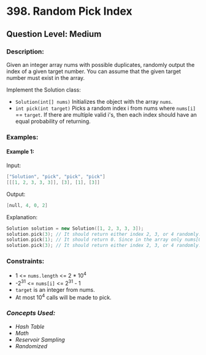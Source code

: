 # 398. Random Pick Index
## Question Level: Medium
### Description:
Given an integer array nums with possible duplicates, randomly output the index of a given target number. You can assume that the given target number must exist in the array.

Implement the Solution class:
- `Solution(int[] nums)` Initializes the object with the array `nums`.
- `int pick(int target)` Picks a random index i from nums where `nums[i]` == `target`. If there are multiple valid i's, then each index should have an equal probability of returning.

### Examples:
#### Example 1:

Input:
```Cpp
["Solution", "pick", "pick", "pick"]
[[[1, 2, 3, 3, 3]], [3], [1], [3]]
```
Output:
```Cpp
[null, 4, 0, 2]
```
Explanation:
```Cpp
Solution solution = new Solution([1, 2, 3, 3, 3]);
solution.pick(3); // It should return either index 2, 3, or 4 randomly. Each index should have equal probability of returning.
solution.pick(1); // It should return 0. Since in the array only nums[0] is equal to 1.
solution.pick(3); // It should return either index 2, 3, or 4 randomly. Each index should have equal probability of returning.
```

### Constraints:

- 1 <= `nums.length` <= 2 * 10<sup>4</sup>
- -2<sup>31</sup> <= `nums[i]` <= 2<sup>31</sup> - 1
- `target` is an integer from nums.
- At most 10<sup>4</sup> calls will be made to pick.

### <i>Concepts Used:
- Hash Table
- Math
- Reservoir Sampling
- Randomized</i>